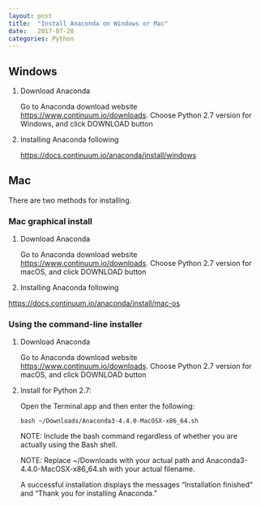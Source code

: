 ```yaml
---
layout: post
title:  "Install Anaconda on Windows or Mac"
date:   2017-07-28 
categories: Python
---
```

## Windows
1. Download Anaconda

   Go to Anaconda download website <https://www.continuum.io/downloads>.
   Choose Python 2.7 version for Windows, and click DOWNLOAD button

2. Installing Anaconda following

   <https://docs.continuum.io/anaconda/install/windows>

## Mac

There are two methods for installing.

### Mac graphical install
1. Download Anaconda

   Go to Anaconda download website <https://www.continuum.io/downloads>.
   Choose Python 2.7 version for macOS, and click DOWNLOAD button

  1. Installing Anaconda following

   <https://docs.continuum.io/anaconda/install/mac-os>

### Using the command-line installer

1. Download Anaconda

   Go to Anaconda download website <https://www.continuum.io/downloads>.
   Choose Python 2.7 version for macOS, and click DOWNLOAD button

2. Install for Python 2.7:

   Open the Terminal.app and then enter the following:

   ```
   bash ~/Downloads/Anaconda3-4.4.0-MacOSX-x86_64.sh
   ```

   NOTE: Include the bash command regardless of whether you are actually using the Bash shell.

   NOTE: Replace ~/Downloads with your actual path and Anaconda3-4.4.0-MacOSX-x86_64.sh with your actual filename.

   A successful installation displays the messages “Installation finished” and “Thank you for installing Anaconda.”


